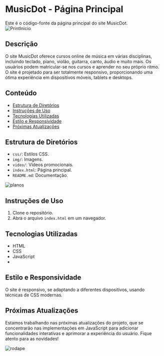 # MusicDot - Página Principal

Este é o código-fonte da página principal do site MusicDot.
<br>
![PrintInicio](https://github.com/Destrinn/music-dot/assets/141870172/df71231e-bf6d-433c-bcd0-c0b692b7a61f)

## Descrição

O site MusicDot oferece cursos online de música em várias disciplinas, incluindo teclado, piano, violão, guitarra, canto, áudio e muito mais. Os usuários podem matricular-se nos cursos e aprender no seu próprio ritmo. O site é projetado para ser totalmente responsivo, proporcionando uma ótima experiência em dispositivos móveis, tablets e desktops.

## Conteúdo

- [Estrutura de Diretórios](#estrutura-de-diretórios)
- [Instruções de Uso](#instruções-de-uso)
- [Tecnologias Utilizadas](#tecnologias-utilizadas)
- [Estilo e Responsividade](#estilo-e-responsividade)
- [Próximas Atualizações](#próximas-atualizações)

## Estrutura de Diretórios

- `css/`: Estilos CSS.
- `img/`: Imagens.
- `video/`: Vídeos promocionais.
- `index.html`: Página principal.
- `README.md`: Documentação.

![planos](https://github.com/Destrinn/music-dot/assets/141870172/358c3fec-6b75-4565-b882-e5a65056ea13)

## Instruções de Uso

1. Clone o repositório.
2. Abra o arquivo `index.html` em um navegador.

## Tecnologias Utilizadas

- HTML
- CSS
- JavaScript
- 
## Estilo e Responsividade

O site é responsivo, se adaptando a diferentes dispositivos, usando técnicas de CSS modernas.

## Próximas Atualizações

Estamos trabalhando nas próximas atualizações do projeto, que se concentrarão nas implementações em JavaScript para adicionar funcionalidades interativas e aprimorar a experiência do usuário. Fique atento para as novidades!

![rodape](https://github.com/Destrinn/music-dot/assets/141870172/76d7d31f-ed83-41a7-8ca1-1c8d088fd250)



